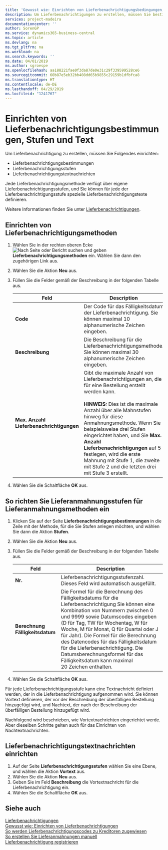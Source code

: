 ```yaml
---
title: 'Gewusst wie: Einrichten von Lieferbenachrichtigungsbedingungen, -stufen und -text'
description: Um Lieferbenachrichtigungen zu erstellen, müssen Sie bestimmte Einrichtungen festlegen.
services: project-madeira
documentationcenter: ''
author: SorenGP
ms.service: dynamics365-business-central
ms.topic: article
ms.devlang: na
ms.tgt_pltfrm: na
ms.workload: na
ms.search.keywords: ''
ms.date: 04/01/2019
ms.author: sgroespe
ms.openlocfilehash: aa188221fae0f3da87de0e31c29f339599528ce6
ms.sourcegitcommit: 60b87e5eb32bb408dd65b9855c29159b1dfbfca8
ms.translationtype: HT
ms.contentlocale: de-DE
ms.lasthandoff: 04/29/2019
ms.locfileid: "1241767"
---
```

# <a name="set-up-delivery-reminder-terms-levels-and-text"></a>Einrichten von Lieferbenachrichtigungsbestimmungen, Stufen und Text
Um Lieferbenachrichtigung zu erstellen, müssen Sie Folgendes einrichten:  

- Lieferbenachrichtigungsbestimmungen  
- Lieferbenachrichtigungsstufen  
- Lieferbenachrichtigungstextnachrichten  

Jede Lieferbenachrichtigungsmethode verfügt über eigene Lieferbenachrichtigungsstufen, und Sie können für jede der Lieferbenachrichtigungsstufe spezielle Lieferbenachrichtigungstexte definieren.  

Weitere Informationen finden Sie unter [Lieferbenachrichtigungen](delivery-reminders.md).  

## <a name="to-set-up-delivery-reminder-terms"></a>Einrichten von Lieferbenachrichtigungsmethoden  

1.  Wählen Sie in der rechten oberen Ecke ![Nach Seite oder Bericht suchen](../../media/ui-search/search_small.png "Symbol nach Seite oder Bericht suchen") und geben **Lieferbenachrichtigungsmethoden** ein. Wählen Sie dann den zugehörigen Link aus.  
2.  Wählen Sie die Aktion **Neu** aus.  
3.  Füllen Sie die Felder gemäß der Beschreibung in der folgenden Tabelle aus.  

    |Feld|Description|  
    |---------------------------------|---------------------------------------|  
    |**Code**|Der Code für das Fälligkeitsdatum der Lieferbenachrichtigung. Sie können maximal 10 alphanumerische Zeichen eingeben.|  
    |**Beschreibung**|Die Beschreibung für die Lieferbenachrichtigungsmethode. Sie können maximal 30 alphanumerische Zeichen eingeben.|  
    |**Max. Anzahl Lieferbenachrichtigungen**|Gibt die maximale Anzahl von Lieferbenachrichtigungen an, die für eine Bestellung erstellt werden kann.<br /><br /> **HINWEIS:** Dies ist die maximale Anzahl über alle Mahnstufen hinweg für diese Anmahnungsmethode. Wenn Sie beispielsweise drei Stufen eingerichtet haben, und Sie **Max. Anzahl Lieferbenachrichtigungen** auf 5 festlegen, wird die erste Mahnung mit Stufe 1, die zweite mit Stufe 2 und die letzten drei mit Stufe 3 erstellt.|  

4.  Wählen Sie die Schaltfläche **OK** aus.  

## <a name="to-add-delivery-reminder-levels-to-a-delivery-reminder-term"></a>So richten Sie Lieferanmahnungsstufen für Lieferanmahnungsmethoden ein  

1.  Klicken Sie auf der Seite **Lieferbenachrichtigungsbestimmungen** in die Zeile mit der Methode, für die Sie Stufen anlegen möchten, und wählen Sie dann die Aktion **Stufen**.  
2.  Wählen Sie die Aktion **Neu** aus.  
3.  Füllen Sie die Felder gemäß der Beschreibung in der folgenden Tabelle aus.  

    |Feld|Description|  
    |---------------------------------|---------------------------------------|  
    |**Nr.**|Lieferbenachrichtigungsstufenzahl. Dieses Feld wird automatisch ausgefüllt.|  
    |**Berechnung Fälligkeitsdatum**|Die Formel für die Berechnung des Fälligkeitsdatums für die Lieferbenachrichtigung Sie können eine Kombination von Nummern zwischen 0 und 9999 sowie Datumscodes eingeben (D für Tag, TW für Wochentag, W für Woche, M für Monat, Q für Quartal oder J für Jahr). Die Formel für die Berechnung des Datencodes für das Fälligkeitsdatum für die Lieferbenachrichtigung. Die Datumsberechnungsformel für das Fälligkeitsdatum kann maximal 20 Zeichen enthalten.|  

4.  Wählen Sie die Schaltfläche **OK** aus.  

Für jede Lieferbenachrichtigungsstufe kann eine Textnachricht definiert werden, der in die Lieferbenachrichtigung aufgenommen wird. Sie können Vortext definieren, der vor der Beschreibung der überfälligen Bestellung hinzugefügt wird, und Nachtext, der nach der Beschreibung der überfälligen Bestellung hinzugefügt wird.  

Nachfolgend wird beschrieben, wie Vortextnachrichten eingerichtet werde. Aber dieselben Schritte gelten auch für das Einrichten von Nachtextnachrichten.  

## <a name="to-set-up-delivery-reminder-text-messages"></a>Lieferbenachrichtigungstextnachrichten einrichten  

1.  Auf der Seite **Lieferbenachrichtigungsstufen** wählen Sie eine Ebene, und wählen die Aktion **Vortext** aus.  
2.  Wählen Sie die Aktion **Neu** aus.  
3.  Geben Sie im Feld **Beschreibung** die Vortextnachricht für die Lieferbenachrichtigung ein.  
4.  Wählen Sie die Schaltfläche **OK** aus.  

## <a name="see-also"></a>Siehe auch  
 [Lieferbenachrichtigungen](delivery-reminders.md)   
 [Gewusst wie: Einrichten von Lieferbenachrichtigungen](how-to-set-up-delivery-reminders.md)   
 [So werden Lieferbenachrichtigungscodes zu Kreditoren zugewiesen](how-to-assign-delivery-reminder-codes-to-vendors.md)   
 [So erstellen Sie Lieferanmahnungen manuell](how-to-create-delivery-reminders-manually.md)   
 [Lieferbenachrichtigung registrieren](how-to-issue-delivery-reminders.md)
